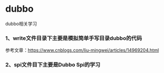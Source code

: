 # dubbo
dubbo相关学习 

### 1、write文件目录下主要是模拟简单手写目录dubbo的代码
参考文章：https://www.cnblogs.com/liu-mingwei/articles/14969204.html

### 2、spi文件目下主要是Dubbo Spi的学习


